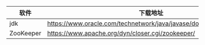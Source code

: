 |**软件**|**下载地址**|**版本**|
|------|-----------------------------------------------------------------------------|---------|
|jdk   | https://www.oracle.com/technetwork/java/javase/downloads/index.html         |  1.8    |
|ZooKeeper|https://www.apache.org/dyn/closer.cgi/zookeeper/ |3.4.12 |
